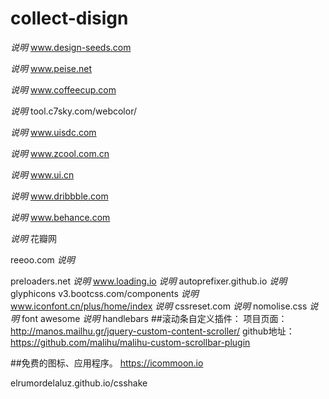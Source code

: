 # collect-disign
*说明*
www.design-seeds.com

*说明*
www.peise.net

*说明*
www.coffeecup.com

*说明*
tool.c7sky.com/webcolor/

*说明*
www.uisdc.com

*说明*
www.zcool.com.cn

*说明*
www.ui.cn

*说明*
www.dribbble.com

*说明*
www.behance.com

*说明*
花瓣网

reeoo.com
*说明*

preloaders.net
*说明*
www.loading.io
*说明*
autoprefixer.github.io
*说明*
glyphicons   v3.bootcss.com/components
*说明*
www.iconfont.cn/plus/home/index
*说明*
cssreset.com
*说明*
nomolise.css
*说明*
font awesome
*说明*
handlebars
##滚动条自定义插件：
项目页面：http://manos.mailhu.gr/jquery-custom-content-scroller/
github地址：https://github.com/malihu/malihu-custom-scrollbar-plugin

##免费的图标、应用程序。
https://icommoon.io

elrumordelaluz.github.io/csshake
